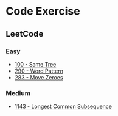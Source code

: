 Code Exercise
===================================

## LeetCode
### Easy
* [100 - Same Tree](src/main/java/com/edward/leetcode/easy/Ex100_SameTree.java)
* [290 - Word Pattern](src/main/java/com/edward/leetcode/easy/Ex290_WordPattern.java)
* [283 - Move Zeroes](src/main/java/com/edward/leetcode/easy/Ex283_MoveZeroes.java)

### Medium
* [1143 - Longest Common Subsequence](src/main/java/com/edward/leetcode/medium/Ex1143_LongestCommonSubsequence.java)
